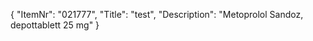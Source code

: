 {
  "ItemNr": "021777",
  "Title": "test",
  "Description": "Metoprolol Sandoz, depottablett 25 mg"
}